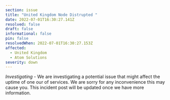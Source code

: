 ```yaml
---
section: issue
title: "United Kingdom Node Distrupted "
date: 2022-07-01T16:30:27.141Z
resolved: false
draft: false
informational: false
pin: false
resolvedWhen: 2022-07-01T16:30:27.153Z
affected:
  - United Kingdom
  - Atom Solutions
severity: down
---
```

*Investigating* - We are investigating a potential issue that might affect the uptime of one our of services. We are sorry for any inconvenience this may cause you. This incident post will be updated once we have more information.